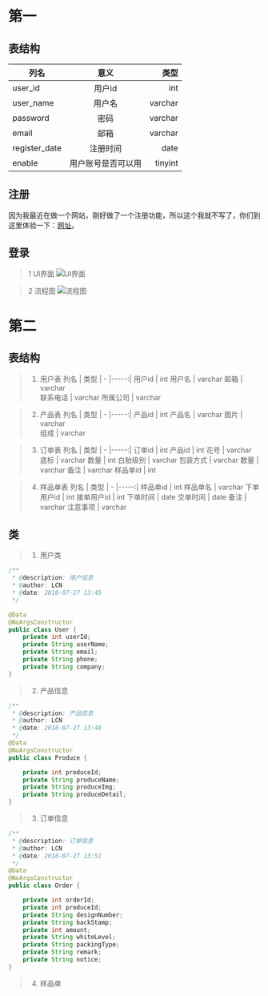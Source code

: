 # 第一


## 表结构
列名 |  意义 | 类型
| - | :--: |-----:|
user_id | 用户id | int
user_name | 用户名 | varchar
password   | 密码 | varchar
email	 | 邮箱	| varchar	
register_date | 注册时间 | date
enable	| 用户账号是否可以用 | tinyint

## 注册
因为我最近在做一个网站，刚好做了一个注册功能，所以这个我就不写了，你们到这里体验一下：[网址](http://112.74.180.179/)。

## 登录

>1 UI界面
![UI界面](https://lcn-public.oss-cn-shenzhen.aliyuncs.com/18-7-27/88765338.jpg)

>2 流程图
![流程图](https://lcn-public.oss-cn-shenzhen.aliyuncs.com/18-7-27/18088755.jpg)


# 第二
## 表结构

>1. 用户表
列名 | 类型
| - |-----:|
用户id | int
用户名 | varchar
邮箱		| varchar	
联系电话 | varchar
所属公司 | varchar

>2. 产品表
列名 | 类型
| - |-----:|
产品id   | int
产品名   | varchar
图片		| varchar	
组成 	| varchar

>3. 订单表
列名 | 类型
| - |-----:|
订单id | int
产品id | int
花号   | varchar
底标  | varchar
数量  | int
白胎级别 | varchar
包装方式 | varchar
数量 | varchar
备注 | varchar
样品单id | int

>4. 样品单表
列名 | 类型
| - |-----:|
样品单id | int
样品单名 | varchar
下单用户id | int
接单用户id |	 int
下单时间 | date
交单时间	 | date
备注		| varchar
注意事项 | varchar

## 类

>1. 用户类
```java
/**
 * @description: 用户信息
 * @author: LCN
 * @date: 2018-07-27 13:45
 */

@Data
@NoArgsConstructor
public class User {
	private int userId;
	private String userName;
	private String email;
	private String phone;
	private String company;
}
```

>2. 产品信息
```java
/**
 * @description: 产品信息
 * @author: LCN
 * @date: 2018-07-27 13:48
 */
@Data
@NoArgsConstructor
public class Produce {

	private int produceId;
	private String produceName;
	private String produceImg;
	private String produceDetail;
}
```

>3. 订单信息
```java
/**
 * @description: 订单信息
 * @author: LCN
 * @date: 2018-07-27 13:51
 */
@Data
@NoArgsConstructor
public class Order {

	private int orderId;
	private int produceId;
	private String designNumber;
	private String backStamp;
	private int amount;
	private String whiteLevel;
	private String packingType;
	private String remark;
	private String notice;
}
```

>4. 样品单
```java


```

